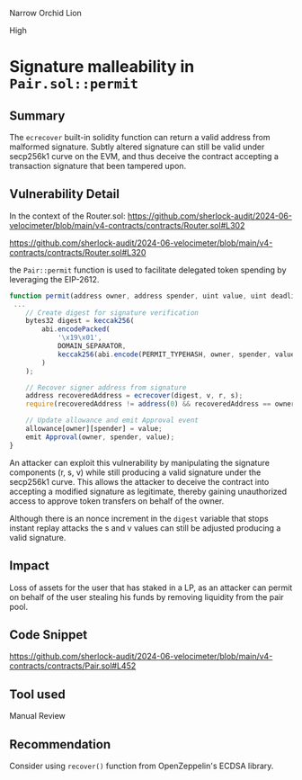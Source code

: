 Narrow Orchid Lion

High

# Signature malleability in `Pair.sol::permit`

## Summary

The `ecrecover` built-in solidity function can return a valid address
from malformed signature. Subtly altered signature can still be valid
under secp256k1 curve on the EVM, and thus deceive the contract 
accepting a transaction signature that been tampered upon.

## Vulnerability Detail 

In the context of the Router.sol:
https://github.com/sherlock-audit/2024-06-velocimeter/blob/main/v4-contracts/contracts/Router.sol#L302

https://github.com/sherlock-audit/2024-06-velocimeter/blob/main/v4-contracts/contracts/Router.sol#L320

the `Pair::permit` function is used to facilitate delegated token spending by leveraging the EIP-2612. 

```javascript
function permit(address owner, address spender, uint value, uint deadline, uint8 v, bytes32 r, bytes32 s) external {
 ...
    // Create digest for signature verification
    bytes32 digest = keccak256(
        abi.encodePacked(
            '\x19\x01',
            DOMAIN_SEPARATOR,
            keccak256(abi.encode(PERMIT_TYPEHASH, owner, spender, value, nonces[owner]++, deadline)) // increment the nonce creating a different nonce
        )
    );

    // Recover signer address from signature
    address recoveredAddress = ecrecover(digest, v, r, s);
    require(recoveredAddress != address(0) && recoveredAddress == owner, 'Pair: INVALID_SIGNATURE');

    // Update allowance and emit Approval event
    allowance[owner][spender] = value;
    emit Approval(owner, spender, value);
}
```

An attacker can exploit this vulnerability by manipulating the signature components (r, s, v) while still producing a valid signature under the secp256k1 curve. This allows the attacker to deceive the contract into accepting a modified signature as legitimate, thereby gaining unauthorized access to approve token transfers on behalf of the owner.

Although there is an nonce increment in the `digest` variable that 
stops instant replay attacks the s and v values can still be adjusted 
producing a valid signature.

## Impact

Loss of assets for the user that has staked in a LP, as an attacker can permit on behalf of the user stealing his funds by removing liquidity from the pair pool.

## Code Snippet

https://github.com/sherlock-audit/2024-06-velocimeter/blob/main/v4-contracts/contracts/Pair.sol#L452

## Tool used

Manual Review

## Recommendation

Consider using `recover()` function from OpenZeppelin's ECDSA library.
